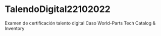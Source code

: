 # TalendoDigital22102022
Examen de certificación talento digital Caso World-Parts Tech Catalog &amp; Inventory
